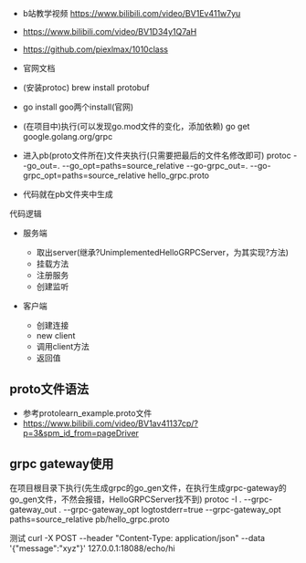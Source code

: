 * b站教学视频 https://www.bilibili.com/video/BV1Ev411w7yu
* https://www.bilibili.com/video/BV1D34y1Q7aH
* https://github.com/piexlmax/1010class
* 官网文档

* (安装protoc) brew install protobuf
* go install goo两个install(官网)
* (在项目中)执行(可以发现go.mod文件的变化，添加依赖) go get google.golang.org/grpc
* 进入pb(proto文件所在)文件夹执行(只需要把最后的文件名修改即可)
  protoc --go_out=. --go_opt=paths=source_relative --go-grpc_out=. --go-grpc_opt=paths=source_relative hello_grpc.proto
* 代码就在pb文件夹中生成

代码逻辑

* 服务端
    * 取出server(继承?UnimplementedHelloGRPCServer，为其实现?方法)
    * 挂载方法
    * 注册服务
    * 创建监听

* 客户端
    * 创建连接
    * new client
    * 调用client方法
    * 返回值

## proto文件语法

* 参考protolearn_example.proto文件
* https://www.bilibili.com/video/BV1av41137cp/?p=3&spm_id_from=pageDriver

## grpc gateway使用

在项目根目录下执行(先生成grpc的go_gen文件，在执行生成grpc-gateway的go_gen文件，不然会报错，HelloGRPCServer找不到)
protoc -I . --grpc-gateway_out . --grpc-gateway_opt logtostderr=true --grpc-gateway_opt paths=source_relative pb/hello_grpc.proto

测试  curl -X POST --header "Content-Type: application/json" --data '{"message":"xyz"}' 127.0.0.1:18088/echo/hi
